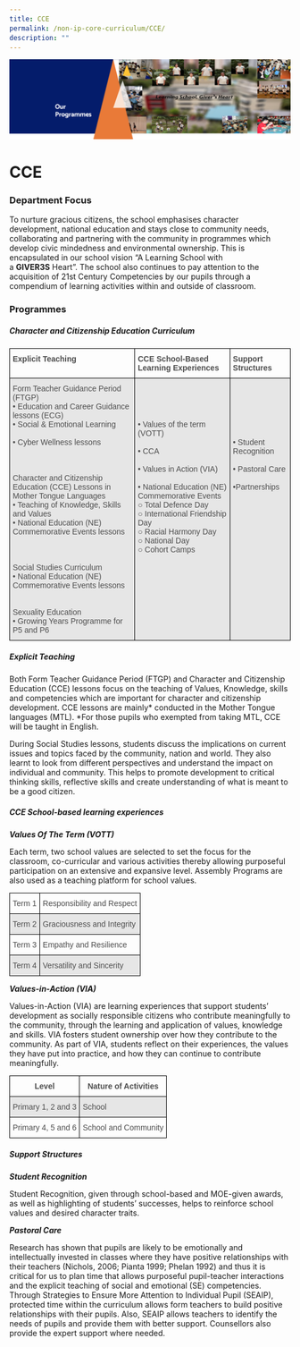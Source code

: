```yaml
---
title: CCE
permalink: /non-ip-core-curriculum/CCE/
description: ""
---
```

![](/images/OurProgrammes1.png)

CCE
===

  

### Department Focus

  

To nurture gracious citizens, the school emphasises character development, national education and stays close to community needs, collaborating and partnering with the community in programmes which develop civic mindedness and environmental ownership. This is encapsulated in our school vision “A Learning School with a **GIVER3S** Heart”. The school also continues to pay attention to the acquisition of 21st Century Competencies by our pupils through a compendium of learning activities within and outside of classroom.

  

### Programmes

  

##### **Character and Citizenship Education Curriculum**

<style type="text/css">
.tg  {border-collapse:collapse;border-spacing:0;}
.tg td{border-color:black;border-style:solid;border-width:1px;font-family:Arial, sans-serif;font-size:14px;
  overflow:hidden;padding:10px 5px;word-break:normal;}
.tg th{border-color:black;border-style:solid;border-width:1px;font-family:Arial, sans-serif;font-size:14px;
  font-weight:normal;overflow:hidden;padding:10px 5px;word-break:normal;}
.tg .tg-br2o{background-color:#E6E6E6;color:#4C4C4C;text-align:left;vertical-align:top}
.tg .tg-gpqx{color:#4C4C4C;font-weight:bold;text-align:left;vertical-align:top}
</style>
<table class="tg">
<thead>
  <tr>
    <th class="tg-gpqx">Explicit Teaching</th>
    <th class="tg-gpqx">CCE School-Based Learning Experiences</th>
    <th class="tg-gpqx">Support Structures</th>
  </tr>
</thead>
<tbody>
  <tr>
    <td class="tg-br2o">Form Teacher Guidance Period (FTGP)<br>• Education and Career Guidance lessons (ECG)<br>• Social &amp; Emotional Learning<br><br>• Cyber Wellness lessons<br><br><br><br>Character and Citizenship Education (CCE) Lessons in Mother Tongue Languages<br>• Teaching of Knowledge, Skills and Values<br>• National Education (NE) Commemorative Events lessons<br><br><br><br>Social Studies Curriculum<br>• National Education (NE) Commemorative Events lessons<br><br><br>Sexuality Education<br>• Growing Years Programme for P5 and P6<br></td>
    <td class="tg-br2o"><br><br><br><br>• Values of the term (VOTT)<br><br>• CCA<br><br>• Values in Action (VIA)<br><br>• National Education (NE) Commemorative Events<br>   ○ Total Defence Day<br>   ○ International Friendship Day<br>   ○ Racial Harmony Day<br>   ○ National Day<br>   ○ Cohort Camps<br></td>
    <td class="tg-br2o"><br><br><br><br><br><br>• Student Recognition<br><br>• Pastoral Care<br><br>•Partnerships</td>
  </tr>
</tbody>
</table>


##### **Explicit Teaching**  

  

Both Form Teacher Guidance Period (FTGP) and Character and Citizenship Education (CCE) lessons focus on the teaching of Values, Knowledge, skills and competencies which are important for character and citizenship development. CCE lessons are mainly\* conducted in the Mother Tongue languages (MTL). \*For those pupils who exempted from taking MTL, CCE will be taught in English.

  

During Social Studies lessons, students discuss the implications on current issues and topics faced by the community, nation and world. They also learnt to look from different perspectives and understand the impact on individual and community. This helps to promote development to critical thinking skills, reflective skills and create understanding of what is meant to be a good citizen.


##### **CCE School-based learning experiences**

  

<i><b>Values Of The Term (VOTT)</b></i>

  

Each term, two school values are selected to set the focus for the classroom, co-curricular and various activities thereby allowing purposeful participation on an extensive and expansive level. Assembly Programs are also used as a teaching platform for school values.

<style type="text/css">
.tg  {border-collapse:collapse;border-spacing:0;}
.tg td{border-color:black;border-style:solid;border-width:1px;font-family:Arial, sans-serif;font-size:14px;
  overflow:hidden;padding:10px 5px;word-break:normal;}
.tg th{border-color:black;border-style:solid;border-width:1px;font-family:Arial, sans-serif;font-size:14px;
  font-weight:normal;overflow:hidden;padding:10px 5px;word-break:normal;}
.tg .tg-q6nq{color:#4C4C4C;text-align:left;vertical-align:top}
.tg .tg-br2o{background-color:#E6E6E6;color:#4C4C4C;text-align:left;vertical-align:top}
</style>
<table class="tg">
<thead>
  <tr>
    <th class="tg-q6nq">Term 1</th>
    <th class="tg-q6nq">Responsibility and Respect</th>
  </tr>
</thead>
<tbody>
  <tr>
    <td class="tg-br2o">Term 2</td>
    <td class="tg-br2o">Graciousness and Integrity<br></td>
  </tr>
  <tr>
    <td class="tg-q6nq">Term 3</td>
    <td class="tg-q6nq">Empathy and Resilience<br></td>
  </tr>
  <tr>
    <td class="tg-br2o">Term 4</td>
    <td class="tg-br2o">Versatility and Sincerity</td>
  </tr>
</tbody>
</table>

<i><b>Values-in-Action (VIA)</b></i>  


  

Values-in-Action (VIA) are learning experiences that support students’ development as socially responsible citizens who contribute meaningfully to the community, through the learning and application of values, knowledge and skills. VIA fosters student ownership over how they contribute to the community. As part of VIA, students reflect on their experiences, the values they have put into practice, and how they can continue to contribute meaningfully.

<style type="text/css">
.tg  {border-collapse:collapse;border-spacing:0;}
.tg td{border-color:black;border-style:solid;border-width:1px;font-family:Arial, sans-serif;font-size:14px;
  overflow:hidden;padding:10px 5px;word-break:normal;}
.tg th{border-color:black;border-style:solid;border-width:1px;font-family:Arial, sans-serif;font-size:14px;
  font-weight:normal;overflow:hidden;padding:10px 5px;word-break:normal;}
.tg .tg-q6nq{color:#4C4C4C;text-align:left;vertical-align:top}
.tg .tg-096q{background-color:#E6E6E6;color:#4C4C4C;text-align:center;vertical-align:top}
.tg .tg-br2o{background-color:#E6E6E6;color:#4C4C4C;text-align:left;vertical-align:top}
.tg .tg-8dwo{color:#4C4C4C;text-align:center;vertical-align:top}
.tg .tg-uv15{color:#4C4C4C;font-weight:bold;text-align:center;vertical-align:top}
</style>
<table class="tg">
<thead>
  <tr>
    <th class="tg-uv15">Level</th>
    <th class="tg-uv15">Nature of Activities</th>
  </tr>
</thead>
<tbody>
  <tr>
    <td class="tg-096q">Primary 1, 2 and 3</td>
    <td class="tg-br2o">School<br></td>
  </tr>
  <tr>
    <td class="tg-8dwo">Primary 4, 5 and 6<br></td>
    <td class="tg-q6nq">School and Community<br></td>
  </tr>
</tbody>
</table>

##### **Support Structures**

  

<i><b>Student Recognition</b></i>  

  

Student Recognition, given through school-based and MOE-given awards, as well as highlighting of students’ successes, helps to reinforce school values and desired character traits.

  

<i><b>Pastoral Care</b></i>  

  

Research has shown that pupils are likely to be emotionally and intellectually invested in classes where they have positive relationships with their teachers (Nichols, 2006; Pianta 1999; Phelan 1992) and thus it is critical for us to plan time that allows purposeful pupil-teacher interactions and the explicit teaching of social and emotional (SE) competencies. Through Strategies to Ensure More Attention to Individual Pupil (SEAIP), protected time within the curriculum allows form teachers to build positive relationships with their pupils. Also, SEAIP allows teachers to identify the needs of pupils and provide them with better support. Counsellors also provide the expert support where needed.